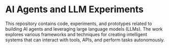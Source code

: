 # AI Agents and LLM Experiments

This repository contains code, experiments, and prototypes related to building AI agents and leveraging large language models (LLMs). The work explores various frameworks and techniques for creating intelligent systems that can interact with tools, APIs, and perform tasks autonomously.
